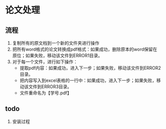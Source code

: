 # 论文处理

## 流程

1. 复制所有的原文档到一个新的文件夹进行操作
2. 把所有word格式的论文转换成pdf格式：如果成功，删除原本的word保留在原位；如果失败，移动该文件到ERROR1目录。
3. 对于每一个文件，进行如下操作：
    + 提取pdf内容：如果成功，进入下一步；如果失败，移动该文件到ERROR2目录。
    + 把内容写入到excel表格的一行中：如果成功，进入下一步；如果失败，移动该文件到ERROR3目录。
    + 文件重命名为【学号.pdf】


## todo

1. 安装过程
